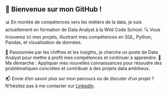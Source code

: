 ## 👋 Bienvenue sur mon GitHub !

📊 En montée de compétences vers les métiers de la data, je suis actuellement en formation de Data Analyst à la Wild Code School.
🔍 Vous trouverez ici mes projets, illustrant mes compétences en SQL, Python, Pandas, et visualisation de données.

🚀 Passionnée par les chiffres et les insights, je cherche un poste de Data Analyst pour mettre à profit mes compétences et continuer à apprendre.
🌟 Ma démarche : Appliquer mes nouvelles connaissances pour résoudre des problématiques concrètes et contribuer à des projets data ambitieux.

📬 Envie d’en savoir plus sur mon parcours ou de discuter d’un projet ? N'hésitez pas à me contacter sur [LinkedIn](https://www.linkedin.com/in/zs%C3%A9no-fouopa-17708576/). 

<!--
**zsenof/zsenoF** is a ✨ _special_ ✨ repository because its `README.md` (this file) appears on your GitHub profile.

Here are some ideas to get you started:

- 🔭 I’m currently working on ...
- 🌱 I’m currently learning ...
- 👯 I’m looking to collaborate on ...
- 🤔 I’m looking for help with ...
- 💬 Ask me about ...
- 📫 How to reach me: ...
- 😄 Pronouns: ...
- ⚡ Fun fact: ...
-->
